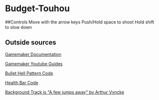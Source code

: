 # Budget-Touhou

##Controls
Move with the arrow keys
Push/Hold space to shoot
Hold shift to slow down

 
## Outside sources

[Gamemaker Documentation](https://manual.gamemaker.io/monthly/en/#t=Content.htm)

[Gamemaker Youtube Guides](https://www.youtube.com/playlist?list=PLhIbBGhnxj5JeenLZYjjG-IltQyUE7QW_
)

[Bullet Hell Pattern Code](https://www.youtube.com/watch?v=zEPgFaIpa6o&list=PL_hT--4HOvreUXehK2t8y7sQyWCZ7bJ8p&index=26)


[Health Bar Code](https://www.dragonflydb.io/faq/gamemaker-create-health-bar)


[Background Track is "A few jumps away" by Arthur Vyncke](https://www.youtube.com/watch?v=T0CeNCfWIH0)
